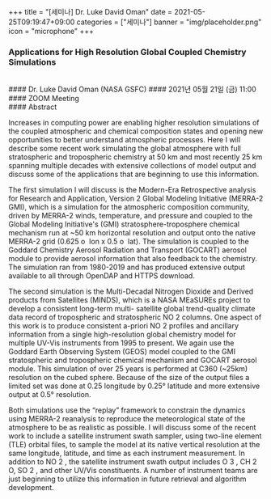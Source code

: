 +++
title = "[세미나] Dr. Luke David Oman"
date = 2021-05-25T09:19:47+09:00
categories = ["세미나"]
banner = "img/placeholder.png"
icon = "microphone"
+++
### Applications for High Resolution Global Coupled Chemistry Simulations  
<br>
#### Dr. Luke David Oman (NASA GSFC)
#### 2021년 05월 21일 (금) 11:00
#### ZOOM Meeting
<br>
#### Abstract

Increases in computing power are enabling higher resolution simulations of the coupled
atmospheric and chemical composition states and opening new opportunities to better
understand atmospheric processes. Here I will describe some recent work simulating the global
atmosphere with full stratospheric and tropospheric chemistry at 50 km and most recently 25
km spanning multiple decades with extensive collections of model output and discuss some of
the applications that are beginning to use this information.

The first simulation I will discuss is the Modern-Era Retrospective analysis for Research
and Application, Version 2 Global Modeling Initiative (MERRA-2 GMI), which is a simulation for
the atmospheric composition community, driven by MERRA-2 winds, temperature, and
pressure and coupled to the Global Modeling Initiative&#39;s (GMI) stratosphere-troposphere
chemical mechanism run at ~50 km horizontal resolution and output onto the native MERRA-2
grid (0.625 o  lon x 0.5 o  lat). The simulation is coupled to the Goddard Chemistry Aerosol
Radiation and Transport (GOCART) aerosol module to provide aerosol information that also
feedback to the chemistry. The simulation ran from 1980-2019 and has produced extensive
output available to all through OpenDAP and HTTPS download.

The second simulation is the Multi-Decadal Nitrogen Dioxide and Derived products from
Satellites (MINDS), which is a NASA MEaSUREs project to develop a consistent long-term multi-
satellite global trend-quality climate data record of tropospheric and stratospheric NO 2
columns. One aspect of this work is to produce consistent a-priori NO 2 profiles and ancillary
information from a single high-resolution global chemistry model for multiple UV-Vis
instruments from 1995 to present. We again use the Goddard Earth Observing System (GEOS)
model coupled to the GMI stratospheric and tropospheric chemical mechanism and GOCART
aerosol module. This simulation of over 25 years is performed at C360 (~25km) resolution on
the cubed sphere. Because of the size of the output files a limited set was done at 0.25
longitude by 0.25° latitude and more extensive output at 0.5° resolution.

Both simulations use the “replay” framework to constrain the dynamics using MERRA-2
reanalysis to reproduce the meteorological state of the atmosphere to be as realistic as
possible. I will discuss some of the recent work to include a satellite instrument swath sampler,
using two-line element (TLE) orbital files, to sample the model at its native vertical resolution at
the same longitude, latitude, and time as each instrument measurement. In addition to NO 2 ,
the satellite instrument swath output includes O 3 , CH 2 O, SO 2 , and other UV/Vis constituents. A
number of instrument teams are just beginning to utilize this information in future retrieval and
algorithm development.

